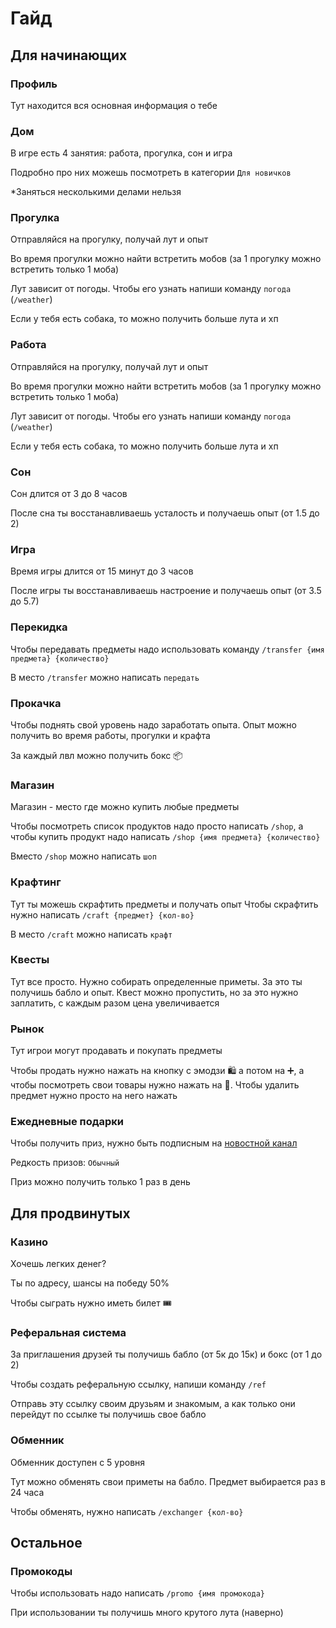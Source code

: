 # Гайд

## Для начинающих

### Профиль

Тут находится вся основная информация о тебе

### Дом

В игре есть 4 занятия: работа, прогулка, сон и игра

Подробно про них можешь посмотреть в категории `Для новичков`

*Заняться несколькими делами нельзя


### Прогулка

Отправляйся на прогулку, получай лут и опыт

Во время прогулки можно найти встретить мобов (за 1 прогулку можно встретить только 1 моба)

Лут зависит от погоды. Чтобы его узнать напиши команду `погода` (`/weather`)

Если у тебя есть собака, то можно получить больше лута и хп


### Работа

Отправляйся на прогулку, получай лут и опыт

Во время прогулки можно найти встретить мобов (за 1 прогулку можно встретить только 1 моба)

Лут зависит от погоды. Чтобы его узнать напиши команду `погода` (`/weather`)

Если у тебя есть собака, то можно получить больше лута и хп


### Сон

Сон длится от 3 до 8 часов

После сна ты восстанавливаешь усталость и получаешь опыт (от 1.5 до 2)

### Игра

Время игры длится от 15 минут до 3 часов

После игры ты восстанавливаешь настроение и получаешь опыт (от 3.5 до 5.7)


### Перекидка

Чтобы передавать предметы надо использовать команду `/transfer {имя предмета} {количество}`

В место `/transfer` можно написать `передать`


### Прокачка

Чтобы поднять свой уровень надо заработать опыта. Опыт можно получить во время работы, прогулки и крафта

За каждый лвл можно получить бокс 📦

### Магазин

Магазин - место где можно купить любые предметы

Чтобы посмотреть список продуктов надо просто написать `/shop`, а чтобы купить продукт надо написать `/shop {имя предмета} {количество}`

Вместо `/shop` можно написать `шоп`

### Крафтинг

Тут ты можешь скрафтить предметы и получать опыт
Чтобы скрафтить нужно написать `/craft {предмет} {кол-во}`

В место `/craft` можно написать `крафт`

### Квесты

Тут все просто. Нужно собирать определенные приметы. За это ты получишь бабло и опыт. Квест можно пропустить, но за это нужно заплатить, с каждым разом цена увеличивается


### Рынок

Тут игрои могут продавать и покупать предметы

Чтобы продать нужно нажать на кнопку с эмодзи 🛍 а потом на ➕, а чтобы посмотреть свои товары нужно нажать на 👀. Чтобы удалить предмет нужно просто на него нажать

### Ежедневные подарки

Чтобы получить приз, нужно быть подписным на [новостной канал](https://t.me/LiveBotOfficial)

Редкость призов: `Обычный`

Приз можно получить только 1 раз в день

## Для продвинутых

### Казино

Хочешь легких денег?

Ты по адресу, шансы на победу 50%

Чтобы сыграть нужно иметь билет 🎟

### Реферальная система

За приглашения друзей ты получишь бабло (от 5к до 15к) и бокс (от 1 до 2)

Чтобы создать реферальную ссылку, напиши команду `/ref`

Отправь эту ссылку своим друзьям и знакомым, а как только они перейдут по ссылке ты получишь свое бабло


### Обменник

Обменник доступен с 5 уровня

Тут можно обменять свои приметы на бабло. Предмет выбирается раз в 24 часа

Чтобы обменять, нужно написать `/exchanger {кол-во}`


## Остальное

### Промокоды

Чтобы использовать надо написать `/promo {имя промокода}`

При использовании ты получишь много крутого лута (наверно)

<!--
### Ивент

Собирай 🦋 и побеждай
Бабочек можно получать во время прогулки, в боксе и в сундуке

Ивент будет длится до 01.06.2024
-->
